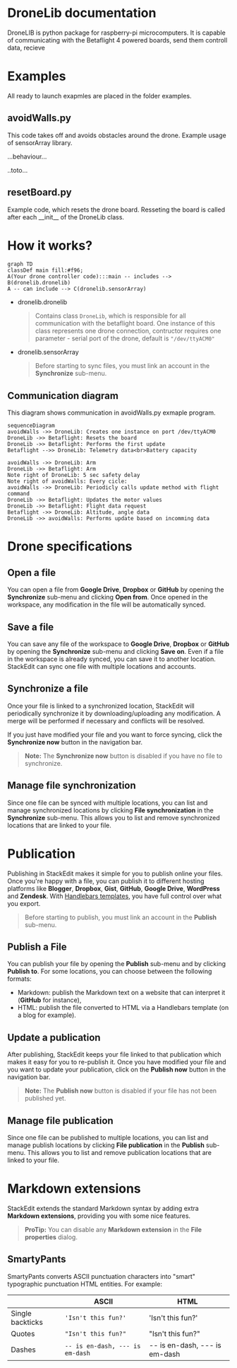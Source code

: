 # DroneLib documentation

DroneLIB is python package for raspberry-pi microcomputers. It is capable of communicating with the Betaflight 4 powered boards, send them controll data, recieve 


# Examples

All ready to launch exapmles are placed in the folder examples. 

## avoidWalls.py
This code takes off and avoids obstacles around the drone. Example usage of sensorArray library.

...behaviour...

..toto...

## resetBoard.py
Example code, which resets the drone board. Resseting the board is called after each \_\_init\_\_  of the DroneLib class.


# How it works?


```mermaid
graph TD  
classDef main fill:#f96;
A(Your drone controller code):::main -- includes --> B(dronelib.dronelib)
A -- can include --> C(dronelib.sensorArray)
```
- dronelib.dronelib
	> Contains class ```DroneLib```, which is responsible for all communication with the betaflight board.
	> One instance of this class represents one drone connection, contructor requires one parameter - serial port of the drone, default is ```"/dev/ttyACM0"```

- dronelib.sensorArray
	> Before starting to sync files, you must link an account in the **Synchronize** sub-menu.


## Communication diagram

This diagram shows communication in avoidWalls.py exmaple program. 

```mermaid
sequenceDiagram
avoidWalls ->> DroneLib: Creates one instance on port /dev/ttyACM0
DroneLib ->> Betaflight: Resets the board
DroneLib ->> Betaflight: Performs the first update
Betaflight -->> DroneLib: Telemetry data<br>Battery capacity

avoidWalls ->> DroneLib: Arm
DroneLib ->> Betaflight: Arm
Note right of DroneLib: 5 sec safety delay
Note right of avoidWalls: Every cicle:
avoidWalls ->> DroneLib: Periodicly calls update method with flight command
DroneLib ->> Betaflight: Updates the motor values
DroneLib ->> Betaflight: Flight data request
Betaflight ->> DroneLib: Altitude, angle data
DroneLib ->> avoidWalls: Performs update based on incomming data

```
# Drone specifications




## Open a file

You can open a file from **Google Drive**, **Dropbox** or **GitHub** by opening the **Synchronize** sub-menu and clicking **Open from**. Once opened in the workspace, any modification in the file will be automatically synced.

## Save a file

You can save any file of the workspace to **Google Drive**, **Dropbox** or **GitHub** by opening the **Synchronize** sub-menu and clicking **Save on**. Even if a file in the workspace is already synced, you can save it to another location. StackEdit can sync one file with multiple locations and accounts.

## Synchronize a file

Once your file is linked to a synchronized location, StackEdit will periodically synchronize it by downloading/uploading any modification. A merge will be performed if necessary and conflicts will be resolved.

If you just have modified your file and you want to force syncing, click the **Synchronize now** button in the navigation bar.

> **Note:** The **Synchronize now** button is disabled if you have no file to synchronize.

## Manage file synchronization

Since one file can be synced with multiple locations, you can list and manage synchronized locations by clicking **File synchronization** in the **Synchronize** sub-menu. This allows you to list and remove synchronized locations that are linked to your file.


# Publication

Publishing in StackEdit makes it simple for you to publish online your files. Once you're happy with a file, you can publish it to different hosting platforms like **Blogger**, **Dropbox**, **Gist**, **GitHub**, **Google Drive**, **WordPress** and **Zendesk**. With [Handlebars templates](http://handlebarsjs.com/), you have full control over what you export.

> Before starting to publish, you must link an account in the **Publish** sub-menu.

## Publish a File

You can publish your file by opening the **Publish** sub-menu and by clicking **Publish to**. For some locations, you can choose between the following formats:

- Markdown: publish the Markdown text on a website that can interpret it (**GitHub** for instance),
- HTML: publish the file converted to HTML via a Handlebars template (on a blog for example).

## Update a publication

After publishing, StackEdit keeps your file linked to that publication which makes it easy for you to re-publish it. Once you have modified your file and you want to update your publication, click on the **Publish now** button in the navigation bar.

> **Note:** The **Publish now** button is disabled if your file has not been published yet.

## Manage file publication

Since one file can be published to multiple locations, you can list and manage publish locations by clicking **File publication** in the **Publish** sub-menu. This allows you to list and remove publication locations that are linked to your file.


# Markdown extensions

StackEdit extends the standard Markdown syntax by adding extra **Markdown extensions**, providing you with some nice features.

> **ProTip:** You can disable any **Markdown extension** in the **File properties** dialog.


## SmartyPants

SmartyPants converts ASCII punctuation characters into "smart" typographic punctuation HTML entities. For example:

|                |ASCII                          |HTML                         |
|----------------|-------------------------------|-----------------------------|
|Single backticks|`'Isn't this fun?'`            |'Isn't this fun?'            |
|Quotes          |`"Isn't this fun?"`            |"Isn't this fun?"            |
|Dashes          |`-- is en-dash, --- is em-dash`|-- is en-dash, --- is em-dash|
